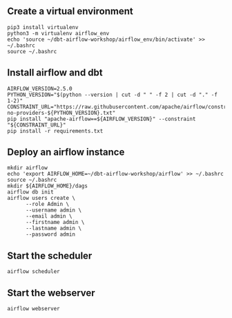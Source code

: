 
## Create a virtual environment

```
pip3 install virtualenv
python3 -m virtualenv airflow_env
echo 'source ~/dbt-airflow-workshop/airflow_env/bin/activate' >> ~/.bashrc
source ~/.bashrc
```

## Install airflow and dbt 
```
AIRFLOW_VERSION=2.5.0
PYTHON_VERSION="$(python --version | cut -d " " -f 2 | cut -d "." -f 1-2)"
CONSTRAINT_URL="https://raw.githubusercontent.com/apache/airflow/constraints-${AIRFLOW_VERSION}/constraints-no-providers-${PYTHON_VERSION}.txt"
pip install "apache-airflow==${AIRFLOW_VERSION}" --constraint "${CONSTRAINT_URL}"
pip install -r requirements.txt
```

## Deploy an airflow instance
```
mkdir airflow
echo 'export AIRFLOW_HOME=~/dbt-airflow-workshop/airflow' >> ~/.bashrc 
source ~/.bashrc
mkdir ${AIRFLOW_HOME}/dags
airflow db init
airflow users create \
      --role Admin \
      --username admin \
      --email admin \
      --firstname admin \
      --lastname admin \
      --password admin
```
## Start the scheduler

```
airflow scheduler
```

## Start the webserver
```
airflow webserver
```

